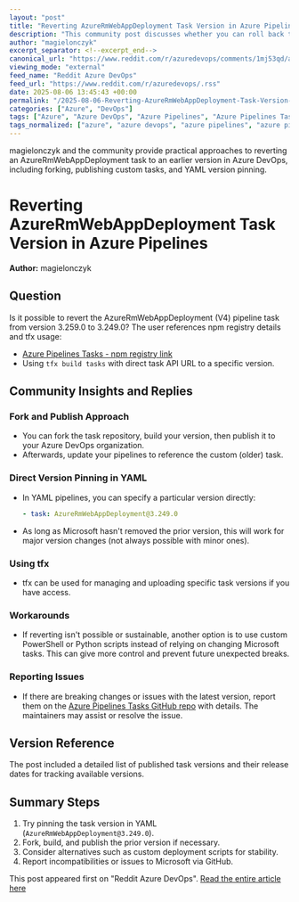 ```yaml
---
layout: "post"
title: "Reverting AzureRmWebAppDeployment Task Version in Azure Pipelines"
description: "This community post discusses whether you can roll back the AzureRmWebAppDeployment pipeline task from version 3.259.0 to an earlier version (such as 3.249.0) in Azure DevOps. It explores methods like forking and rebuilding tasks, pinning versions in YAML, and alternative approaches such as custom PowerShell or Python scripts, with concrete links and advice shared by the community."
author: "magielonczyk"
excerpt_separator: <!--excerpt_end-->
canonical_url: "https://www.reddit.com/r/azuredevops/comments/1mj53qd/azure_pipeline_task_reverting_to_old_one/"
viewing_mode: "external"
feed_name: "Reddit Azure DevOps"
feed_url: "https://www.reddit.com/r/azuredevops/.rss"
date: 2025-08-06 13:45:43 +00:00
permalink: "/2025-08-06-Reverting-AzureRmWebAppDeployment-Task-Version-in-Azure-Pipelines.html"
categories: ["Azure", "DevOps"]
tags: ["Azure", "Azure DevOps", "Azure Pipelines", "Azure Pipelines Tasks", "AzureRmWebAppDeployment", "CI/CD", "Community", "Custom Tasks", "Deployment Automation", "DevOps", "npm Packages", "Pipeline Tasks", "PowerShell", "Rollback Strategies", "Task Publishing", "Task Versioning", "Tfx", "YAML Pipelines"]
tags_normalized: ["azure", "azure devops", "azure pipelines", "azure pipelines tasks", "azurermwebappdeployment", "ci slash cd", "community", "custom tasks", "deployment automation", "devops", "npm packages", "pipeline tasks", "powershell", "rollback strategies", "task publishing", "task versioning", "tfx", "yaml pipelines"]
---
```


magielonczyk and the community provide practical approaches to reverting an AzureRmWebAppDeployment task to an earlier version in Azure DevOps, including forking, publishing custom tasks, and YAML version pinning.<!--excerpt_end-->

# Reverting AzureRmWebAppDeployment Task Version in Azure Pipelines

**Author:** magielonczyk

## Question

Is it possible to revert the AzureRmWebAppDeployment (V4) pipeline task from version 3.259.0 to 3.249.0? The user references npm registry details and tfx usage:

- [Azure Pipelines Tasks - npm registry link](https://registry.npmjs.org/azure-pipelines-tasks-azure-arm-rest/)
- Using `tfx build tasks` with direct task API URL to a specific version.

## Community Insights and Replies

### Fork and Publish Approach

- You can fork the task repository, build your version, then publish it to your Azure DevOps organization.
- Afterwards, update your pipelines to reference the custom (older) task.

### Direct Version Pinning in YAML

- In YAML pipelines, you can specify a particular version directly:

  ```yaml
  - task: AzureRmWebAppDeployment@3.249.0
  ```

- As long as Microsoft hasn't removed the prior version, this will work for major version changes (not always possible with minor ones).

### Using tfx

- tfx can be used for managing and uploading specific task versions if you have access.

### Workarounds

- If reverting isn't possible or sustainable, another option is to use custom PowerShell or Python scripts instead of relying on changing Microsoft tasks. This can give more control and prevent future unexpected breaks.

### Reporting Issues

- If there are breaking changes or issues with the latest version, report them on the [Azure Pipelines Tasks GitHub repo](https://github.com/microsoft/azure-pipelines-tasks/issues) with details. The maintainers may assist or resolve the issue.

## Version Reference

The post included a detailed list of published task versions and their release dates for tracking available versions.

## Summary Steps

1. Try pinning the task version in YAML (`AzureRmWebAppDeployment@3.249.0`).
2. Fork, build, and publish the prior version if necessary.
3. Consider alternatives such as custom deployment scripts for stability.
4. Report incompatibilities or issues to Microsoft via GitHub.

This post appeared first on "Reddit Azure DevOps". [Read the entire article here](https://www.reddit.com/r/azuredevops/comments/1mj53qd/azure_pipeline_task_reverting_to_old_one/)
